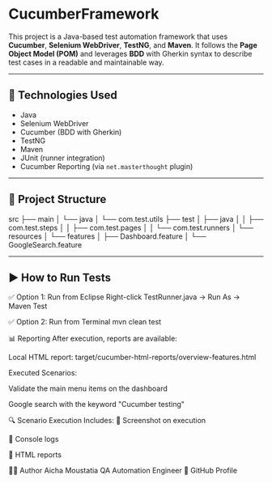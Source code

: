 # CucumberFramework

This project is a Java-based test automation framework that uses **Cucumber**, **Selenium WebDriver**, **TestNG**, and **Maven**. It follows the **Page Object Model (POM)** and leverages **BDD** with Gherkin syntax to describe test cases in a readable and maintainable way.

---

## 🔧 Technologies Used

- Java
- Selenium WebDriver
- Cucumber (BDD with Gherkin)
- TestNG
- Maven
- JUnit (runner integration)
- Cucumber Reporting (via `net.masterthought` plugin)

---

## 📁 Project Structure


src
├── main
│ └── java
│ └── com.test.utils
├── test
│ ├── java
│ │ ├── com.test.steps
│ │ ├── com.test.pages
│ │ └── com.test.runners
│ └── resources
│ └── features
│ ├── Dashboard.feature
│ └── GoogleSearch.feature



---

## ▶️ How to Run Tests
✅ Option 1: Run from Eclipse
Right-click TestRunner.java → Run As → Maven Test

✅ Option 2: Run from Terminal
mvn clean test

📊 Reporting
After execution, reports are available:

Local HTML report:
target/cucumber-html-reports/overview-features.html

Executed Scenarios:

Validate the main menu items on the dashboard

Google search with the keyword "Cucumber testing"

🔍 Scenario Execution Includes:
📸 Screenshot on execution

📝 Console logs

🧾 HTML reports

👩‍💻 Author
Aicha Moustatia
QA Automation Engineer
📍 GitHub Profile

